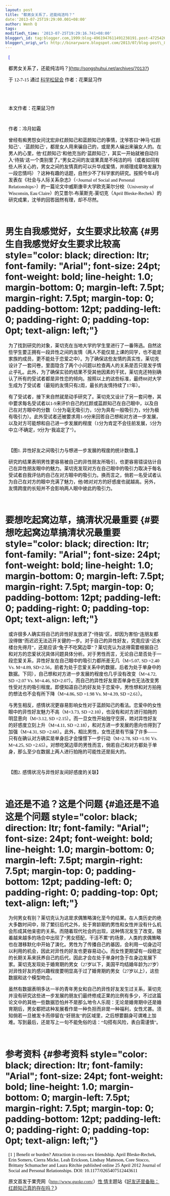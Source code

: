 ```yaml
--- 
layout: post 
title: "都男女关系了，还能纯洁吗？" 
date:'2013-07-25T19:29:00.001+08:00' 
author: Wenh Q
tags:
modified\_time: '2013-07-25T19:29:16.741+08:00' 
blogger\_id: tag:blogger.com,1999:blog-4961947611491238191.post-4725426235438634743
blogger\_orig\_url: http://binaryware.blogspot.com/2013/07/blog-post\_8847.html
---
```


<div
style="color: black; direction: ltr; font-family: &quot;Arial&quot;; font-size: 11pt; margin-bottom: 0; margin-left: 7.5pt; margin-right: 7.5pt; margin-top: 0; padding: 0;">

<span
style="color: #0000ee; font-family: &quot;Verdana&quot;; text-decoration: underline;">[

都男女关系了，还能纯洁吗？](http://songshuhui.net/archives/70137)</span>

</div>

<div
style="color: black; direction: ltr; font-family: &quot;Arial&quot;; font-size: 11pt; margin-bottom: 0; margin-left: 7.5pt; margin-right: 7.5pt; margin-top: 0; padding-bottom: 8pt; padding-left: 0; padding-right: 0; padding-top: 0;">

<span style="font-family: &quot;Verdana&quot;;">于 12-7-15 通过
</span><span
style="color: #0000ee; font-family: &quot;Verdana&quot;; text-decoration: underline;">[科学松鼠会](http://songshuhui.net/)</span><span
style="font-family: &quot;Verdana&quot;;"> 作者：花栗鼠习作</span>

</div>

<div
style="color: black; direction: ltr; font-family: &quot;Arial&quot;; font-size: 11pt; height: 11pt; margin-bottom: 0; margin-left: 7.5pt; margin-right: 7.5pt; margin-top: 0; padding: 0;">

<span style="font-family: &quot;Verdana&quot;;"></span>

</div>

<div
style="color: black; direction: ltr; font-family: &quot;Arial&quot;; font-size: 11pt; margin-bottom: 0; margin-left: 7.5pt; margin-right: 7.5pt; margin-top: 0; padding: 0;">

<span
style="font-family: &quot;Verdana&quot;;">本文作者：花栗鼠习作</span>

</div>

<div
style="color: black; direction: ltr; font-family: &quot;Arial&quot;; font-size: 11pt; height: 11pt; margin-bottom: 0; margin-left: 7.5pt; margin-right: 7.5pt; margin-top: 0; padding: 0;">

<span style="font-family: &quot;Verdana&quot;;"></span>

</div>

<div
style="color: black; direction: ltr; font-family: &quot;Arial&quot;; font-size: 11pt; margin-bottom: 0; margin-left: 7.5pt; margin-right: 7.5pt; margin-top: 0; padding: 0;">

<span style="font-family: &quot;Verdana&quot;;">作者：冷月如霜</span>

</div>

<div
style="color: black; direction: ltr; font-family: &quot;Arial&quot;; font-size: 11pt; margin-bottom: 0; margin-left: 7.5pt; margin-right: 7.5pt; margin-top: 0; padding-bottom: 12pt; padding-left: 0; padding-right: 0; padding-top: 0;">

<span
style="font-family: &quot;Verdana&quot;;">曾经有痴男怨女问沈宏非红颜知己和蓝颜知己的事情，沈爷答曰“神马‘红颜知己’、‘蓝颜知己’，都是女人用来骗自己的，或是男人编出来骗女人的。在男人的心里，他‘红颜知己’和他充当的‘蓝颜知己’，其实一开始就被自动归入‘待搞’这一个类别里了。”男女之间的友谊果真是不纯洁的吗（或者如同有些人所关心的，男女之间的友情真的可以升华成爱情，并顺理成章地发展为一段恋情吗）？这种有趣的话题，自然少不了科学家的研究。按照今年4月发表在《社会与人际关系杂志》（&lt;Journal
of Social and Personal
Relationships&gt;）的一篇论文中威斯康辛大学欧克莱尔分校（University of
Wisconsin, Eau Claire）的艾普尔-布莱斯克-莱切克（April
Bleske-Rechek）的研究成果，沈爷的回答固然有理，却不尽然。</span>

</div>

<span style="font-family: &quot;Verdana&quot;;">男生自我感觉好，女生要求比较高</span> {#男生自我感觉好女生要求比较高 style="color: black; direction: ltr; font-family: "Arial"; font-size: 24pt; font-weight: bold; line-height: 1.0; margin-bottom: 0; margin-left: 7.5pt; margin-right: 7.5pt; margin-top: 0; padding-bottom: 12pt; padding-left: 0; padding-right: 0; padding-top: 0pt; text-align: left;"}
=====================================================================================

<div
style="color: black; direction: ltr; font-family: &quot;Arial&quot;; font-size: 11pt; margin-bottom: 0; margin-left: 7.5pt; margin-right: 7.5pt; margin-top: 0; padding: 0;">

<span
style="font-family: &quot;Verdana&quot;;">为了找到研究的对象，莱切克在当地大学的学生里进行了一番筛选。自然这些学生要正拥有一段异性之间的友情（两人不能仅是上课的同学，也不能是家族的成员，更不能处于恋爱之中）。为了确保这些友情的真实性，莱切克设计了一套问卷，里面隐含了两个小问题以检查两人的关系是否只是发乎情止乎礼。此外，为了确保实验的结果不受其他因素的干扰，莱切克还特别确认了所有的受试者都是异性恋的倾向。按照以上的这些标准，最终88对大学生成为了受试者（最短的友情只有2周，最长的友情持续了17年）。</span>

</div>

<div
style="color: black; direction: ltr; font-family: &quot;Arial&quot;; font-size: 11pt; margin-bottom: 0; margin-left: 7.5pt; margin-right: 7.5pt; margin-top: 0; padding: 0;">

<span
style="font-family: &quot;Verdana&quot;;">有了受试者，接下来自然就是动手研究了。莱切克又设计了另一套问卷，其中要求每名受试者以1-9来评价自己的红颜或蓝颜知己在自己眼中，以及自己在对方眼中的分数（1分为毫无吸引力，5分为具有一般吸引力，9分为极有吸引力）。此外受试者还被要求用1-9分来回答自己想和对方进一步发展，以及对方可能想和自己进一步发展的程度（1分为肯定不会往前发展，5分为中立/不确定，9分为“我追定了”）。</span>

</div>

<div
style="color: black; direction: ltr; font-family: &quot;Arial&quot;; font-size: 11pt; height: 11pt; margin-bottom: 0; margin-left: 7.5pt; margin-right: 7.5pt; margin-top: 0; padding: 0;">

<span style="font-family: &quot;Verdana&quot;;"></span>

</div>

<div
style="color: black; direction: ltr; font-family: &quot;Arial&quot;; font-size: 11pt; margin-bottom: 0; margin-left: 7.5pt; margin-right: 7.5pt; margin-top: 0; padding: 0;">

<span style="font-family: &quot;Verdana&quot;;">【图1.
异性好友之间吸引力与想进一步发展的程度的统计数值。】</span>

</div>

<div
style="color: black; direction: ltr; font-family: &quot;Arial&quot;; font-size: 11pt; margin-bottom: 0; margin-left: 7.5pt; margin-right: 7.5pt; margin-top: 0; padding-bottom: 12pt; padding-left: 0; padding-right: 0; padding-top: 0;">

<span
style="font-family: &quot;Verdana&quot;;">研究的结果表明男性更容易被自己的异性朋友所吸引，也更容易错误估计自己在异性朋友眼中的魅力。莱切克发现对方在自己眼中的吸引力取决于每名受试者自我评估的自己在对方眼中的吸引力。换而言之，倘若一名受试者认为自己在对方的眼中充满了魅力，他/她对对方的好感度也就越高。另外，友情跨度的长短并不会影响两人眼中彼此的吸引力。</span>

</div>

<span style="font-family: &quot;Verdana&quot;;">要想吃起窝边草，搞清状况最重要</span> {#要想吃起窝边草搞清状况最重要 style="color: black; direction: ltr; font-family: "Arial"; font-size: 24pt; font-weight: bold; line-height: 1.0; margin-bottom: 0; margin-left: 7.5pt; margin-right: 7.5pt; margin-top: 0; padding-bottom: 12pt; padding-left: 0; padding-right: 0; padding-top: 0pt; text-align: left;"}
=====================================================================================

<div
style="color: black; direction: ltr; font-family: &quot;Arial&quot;; font-size: 11pt; margin-bottom: 0; margin-left: 7.5pt; margin-right: 7.5pt; margin-top: 0; padding: 0;">

<span
style="font-family: &quot;Verdana&quot;;">或许很多人确实将自己的异性好友放进了“待搞”区，却因为害怕“连朋友都没得做”而迟迟无法迈开关键的一步。对于自己的异性好友，究竟应该“近水楼台先得月”，还是应该“兔子不吃窝边草”？莱切克认为这得需要根据自己和对方的恋爱状况具体问题具体分析。对于男性而言，无论自己是否处于一段恋爱关系，异性好友在自己眼中的吸引力都所差无几（M=5.07,
SD =2.40 Vs. M=4.89,
SD=2.56，前者为处于恋爱关系中的数据，后者为处于单身中的数据。下同），自己想和对方进一步发展的程度也几乎没有改变（M=4.72,
SD =2.07 Vs. M=4.46,
SD=2.07）。而自己的异性好友是否单身也无法改变男性受对方的吸引程度。即便知道自己的好友处于恋爱中，男性想和对方拍拖的想法也不会有所下降（M=4.86,
SD =1.98 Vs. M=4.39, SD =2.61）。</span>

</div>

<div
style="color: black; direction: ltr; font-family: &quot;Arial&quot;; font-size: 11pt; margin-bottom: 0; margin-left: 7.5pt; margin-right: 7.5pt; margin-top: 0; padding: 0;">

<span
style="font-family: &quot;Verdana&quot;;">与男生相反，感情状况更容易影响女性对于蓝颜知己的看法。恋爱中的女性眼中的异性好友魅力不高（M=3.73,
SD =2.10），也没有和对方进行拍拖的明显意向（M=3.12, SD
=2.15）。而一旦女性开始独守空房，她对异性好友的好感度立刻上升（M=4.11,
SD =2.18），和对方进一步发展的意向也得到了加强（M=4.31, SD
=2.68）。此外，相比男性，女性还是有节操了许多——只有在确认对方确实是单身后才会憧憬下一步行动（M=2.78,
SD =1.91 Vs. M=4.25, SD
=2.65）。对想吃窝边草的男性而言，倘若自己和对方都处于单身，那么至少在数据上两人进行拍拖的可能性还是挺大的。</span>

</div>

<div
style="color: black; direction: ltr; font-family: &quot;Arial&quot;; font-size: 11pt; height: 11pt; margin-bottom: 0; margin-left: 7.5pt; margin-right: 7.5pt; margin-top: 0; padding: 0;">

<span style="font-family: &quot;Verdana&quot;;"></span>

</div>

<div
style="color: black; direction: ltr; font-family: &quot;Arial&quot;; font-size: 11pt; margin-bottom: 0; margin-left: 7.5pt; margin-right: 7.5pt; margin-top: 0; padding-bottom: 12pt; padding-left: 0; padding-right: 0; padding-top: 0;">

<span style="font-family: &quot;Verdana&quot;;">【图2.
感情状况与异性好友间好感度的关联】</span>

</div>

<span style="font-family: &quot;Verdana&quot;;">追还是不追？这是个问题</span> {#追还是不追这是个问题 style="color: black; direction: ltr; font-family: "Arial"; font-size: 24pt; font-weight: bold; line-height: 1.0; margin-bottom: 0; margin-left: 7.5pt; margin-right: 7.5pt; margin-top: 0; padding-bottom: 12pt; padding-left: 0; padding-right: 0; padding-top: 0pt; text-align: left;"}
=============================================================================

<div
style="color: black; direction: ltr; font-family: &quot;Arial&quot;; font-size: 11pt; margin-bottom: 0; margin-left: 7.5pt; margin-right: 7.5pt; margin-top: 0; padding: 0;">

<span
style="font-family: &quot;Verdana&quot;;">为何男女有别？莱切克认为这是求偶策略演化至今的结果。在人类历史的绝大多数时间中，除了繁衍后代之外，处于育龄期的男性和女性并没有什么机会形成其他亲密的关系。而随着现代社会的出现，这种情况发生了改变。随着越来越多的场合中出现了“男女搭配，干活不累”的场景，人类的求偶策略也在潜移默化中开始了演化。男性为了传播自己的基因，会利用一切身边可以利用的机会，因此对异性的好友也更容易动心。而女性更期望有一段稳定的长期关系来抚养自己的后代，因此才会在处于单身时急于在身边发展下家。莱切克发现处于婚育期的男女（27岁以下，美国平均结婚年龄为27岁）对异性好友的感兴趣程度要明显高于过了婚育期的男女（27岁以上），这些数据和这个模型吻合。</span>

</div>

<div
style="color: black; direction: ltr; font-family: &quot;Arial&quot;; font-size: 11pt; margin-bottom: 0; margin-left: 7.5pt; margin-right: 7.5pt; margin-top: 0; padding-bottom: 12pt; padding-left: 0; padding-right: 0; padding-top: 0;">

<span
style="font-family: &quot;Verdana&quot;;">虽然有数据表明多达一半的青年男女和自己的异性好友发生过关系，莱切克并没有研究这些进一步发展的朋友们最终修成正果的比例有多少，不过这篇论文中的其他一些数据恐怕并不是那么地令人乐观：无论是婚育期中还是婚育期后，男女都把这种发展看作是一种负担而非是一种福利，女性尤甚。须知倘若一旦被发卡而停留在“好朋友”的区域里，之后想要翻身可谓难上加难。写到最后，还是写上一句不能免俗的话：“勾搭有风险，表白需谨慎”。</span>

</div>

<span style="font-family: &quot;Verdana&quot;;">参考资料</span> {#参考资料 style="color: black; direction: ltr; font-family: "Arial"; font-size: 24pt; font-weight: bold; line-height: 1.0; margin-bottom: 0; margin-left: 7.5pt; margin-right: 7.5pt; margin-top: 0; padding-bottom: 12pt; padding-left: 0; padding-right: 0; padding-top: 0pt; text-align: left;"}
===============================================================

<div
style="color: black; direction: ltr; font-family: &quot;Arial&quot;; font-size: 11pt; margin-bottom: 0; margin-left: 7.5pt; margin-right: 7.5pt; margin-top: 0; padding: 0;">

<span style="font-family: &quot;Verdana&quot;;">
[1
] Benefit or burden?
Attraction in cross-sex friendship. April Bleske-Rechek, Erin Somers,
Cierra Micke, Leah Erickson, Lindsay Matteson, Core Stocco, Brittany
Schumacher and Laura Ritchie published online 25 April 2012 Journal of
Social and Personal Relationships. DOI: 10.1177/0265407512443611</span>

</div>

<div
style="color: black; direction: ltr; font-family: &quot;Arial&quot;; font-size: 11pt; margin-bottom: 0; margin-left: 7.5pt; margin-right: 7.5pt; margin-top: 0; padding: 0;">

<span
style="font-family: &quot;Verdana&quot;;">原文首发于果壳网（</span><span
style="color: #0000ee; font-family: &quot;Verdana&quot;; text-decoration: underline;"><http://www.guokr.com/></span><span
style="font-family: &quot;Verdana&quot;;">）</span><span
style="color: #0000ee; font-family: &quot;Verdana&quot;; text-decoration: underline;">[性
情](http://www.guokr.com/site/sex/)</span><span
style="font-family: &quot;Verdana&quot;;">主题站《</span><span
style="color: #0000ee; font-family: &quot;Verdana&quot;; text-decoration: underline;">[好友还是备胎：红颜知己真的存在吗？](http://www.guokr.com/article/193128/)</span><span
style="font-family: &quot;Verdana&quot;;">》</span>

</div>
